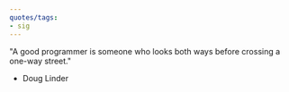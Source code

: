 ```yaml
---
quotes/tags:
- sig
---
```




"A good programmer is someone who looks both ways before crossing a one-way street." 

- Doug Linder